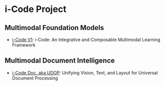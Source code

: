 # i-Code Project

## Multimodal Foundation Models
- [i-Code V1](https://github.com/microsoft/unilm/tree/master/i-Code-V1): i-Code: An Integrative and Composable Multimodal Learning Framework 

## Multimodal Document Intelligence
- [i-Code Doc, aka UDOP](https://github.com/microsoft/unilm/tree/master/i-Code-Doc): Unifying Vision, Text, and Layout for Universal Document Processing
